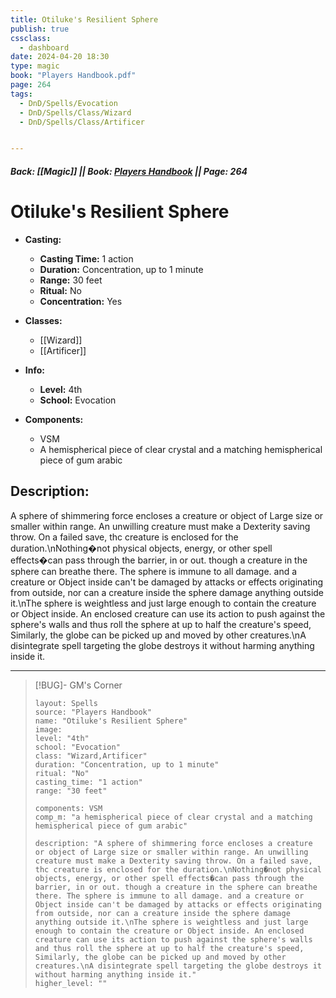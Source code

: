 ```yaml
---
title: Otiluke's Resilient Sphere
publish: true
cssclass:
  - dashboard
date: 2024-04-20 18:30
type: magic
book: "Players Handbook.pdf"
page: 264
tags:
  - DnD/Spells/Evocation
  - DnD/Spells/Class/Wizard
  - DnD/Spells/Class/Artificer


---
```


##### Back: [[Magic]] || Book: [Players Handbook](https://drive.google.com/drive/folders/1O5bhpYizcIT5xxAoLOuzCRht_PVS7VSG?usp=sharing) || Page: 264

# Otiluke's Resilient Sphere

- **Casting:**
    - **Casting Time:** 1 action
    - **Duration:** Concentration, up to 1 minute
    - **Range:** 30 feet
    - **Ritual:** No
    - **Concentration:** Yes
- **Classes:**
    - [[Wizard]]
    - [[Artificer]]

- **Info:**
    - **Level:** 4th
    - **School:** Evocation
- **Components:**
    - VSM
    - A hemispherical piece of clear crystal and a matching hemispherical piece of gum arabic

## Description:
A sphere of shimmering force encloses a creature or object of Large size or smaller within range. An unwilling creature must make a Dexterity saving throw. On a failed save, thc creature is enclosed for the duration.\nNothing�not physical objects, energy, or other spell effects�can pass through the barrier, in or out. though a creature in the sphere can breathe there. The sphere is immune to all damage. and a creature or Object inside can't be damaged by attacks or effects originating from outside, nor can a creature inside the sphere damage anything outside it.\nThe sphere is weightless and just large enough to contain the creature or Object inside. An enclosed creature can use its action to push against the sphere's walls and thus roll the sphere at up to half the creature's speed, Similarly, the globe can be picked up and moved by other creatures.\nA disintegrate spell targeting the globe destroys it without harming anything inside it.



---

> [!BUG]- GM's Corner
>
> ```statblock
> layout: Spells
> source: "Players Handbook"
> name: "Otiluke's Resilient Sphere"
> image: 
> level: "4th"
> school: "Evocation"
> class: "Wizard,Artificer"
> duration: "Concentration, up to 1 minute"
> ritual: "No"
> casting_time: "1 action"
> range: "30 feet"
>
> components: VSM
> comp_m: "a hemispherical piece of clear crystal and a matching hemispherical piece of gum arabic"
>
> description: "A sphere of shimmering force encloses a creature or object of Large size or smaller within range. An unwilling creature must make a Dexterity saving throw. On a failed save, thc creature is enclosed for the duration.\nNothing�not physical objects, energy, or other spell effects�can pass through the barrier, in or out. though a creature in the sphere can breathe there. The sphere is immune to all damage. and a creature or Object inside can't be damaged by attacks or effects originating from outside, nor can a creature inside the sphere damage anything outside it.\nThe sphere is weightless and just large enough to contain the creature or Object inside. An enclosed creature can use its action to push against the sphere's walls and thus roll the sphere at up to half the creature's speed, Similarly, the globe can be picked up and moved by other creatures.\nA disintegrate spell targeting the globe destroys it without harming anything inside it."
> higher_level: ""
> ```
